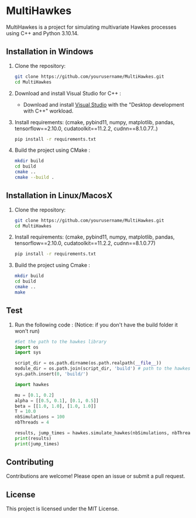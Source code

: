 # MultiHawkes

MultiHawkes is a project for simulating multivariate Hawkes processes using C++ and Python 3.10.14.

## Installation in Windows

1. Clone the repository:
    ```sh
    git clone https://github.com/yourusername/MultiHawkes.git
    cd MultiHawkes
    ```
2. Download and install Visual Studio for C++ :
    - Download and install [Visual Studio](https://visualstudio.microsoft.com/) with the "Desktop development with C++" workload.

3. Install requirements: (cmake, pybind11, numpy, matplotlib, pandas, tensorflow==2.10.0, cudatoolkit==11.2.2, cudnn==8.1.0.77..)
    ```sh
    pip install -r requirements.txt
    ```

4. Build the project using CMake :
    ```sh
    mkdir build
    cd build
    cmake ..
    cmake --build .
   ```

## Installation in Linux/MacosX

1. Clone the repository:
    ```sh
    git clone https://github.com/yourusername/MultiHawkes.git
    cd MultiHawkes
    ```

2. Install requirements: (cmake, pybind11, numpy, matplotlib, pandas, tensorflow==2.10.0, cudatoolkit==11.2.2, cudnn==8.1.0.77)
    ```sh
    pip install -r requirements.txt
    ```

4.  Build the project using Cmake :
    ```sh
    mkdir build
    cd build
    cmake ..
    make
    ```

## Test

1.  Run the following code : (Notice: if you don't have the build folder it won't run)

    ```python
    #Set the path to the hawkes library
    import os 
    import sys

    script_dir = os.path.dirname(os.path.realpath(__file__))
    module_dir = os.path.join(script_dir, 'build') # path to the hawkes library and sometimes it's 'build/Debug' or 'build/Release' for windows   (look for .pyd file) 
    sys.path.insert(0, 'build/')

    import hawkes

    mu = [0.1, 0.2]
    alpha = [[0.5, 0.1], [0.1, 0.5]]
    beta = [[1.0, 1.0], [1.0, 1.0]]
    T = 10.0
    nbSimulations = 100
    nbThreads = 4

    results, jump_times = hawkes.simulate_hawkes(nbSimulations, nbThreads, mu, alpha, beta, T)
    print(results)
    print(jump_times)
    ```

## Contributing

Contributions are welcome! Please open an issue or submit a pull request.

## License

This project is licensed under the MIT License.
